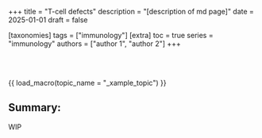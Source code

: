+++
title = "T-cell defects"
description = "[description of md page]"
date = 2025-01-01
draft = false

[taxonomies]
tags = ["immunology"]
[extra]
toc = true
series = "immunology"
authors = ["author 1", "author 2"]
+++

</br>
</br>

{{ load_macro(topic_name = "_xample_topic") }}

## Summary:

WIP
